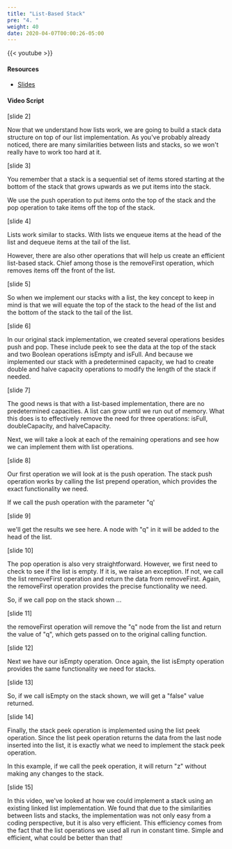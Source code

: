 ```yaml
---
title: "List-Based Stack"
pre: "4. "
weight: 40
date: 2020-04-07T00:00:26-05:00
---
```


{{< youtube  >}}

#### Resources

* [Slides](/3-cc310/09-lists/04-list-based-stack-slides.pptx)

#### Video Script

[slide 2]

Now that we understand how lists work, we are going to build a stack data
structure on top of our list implementation. As you've probably already noticed,
there are many similarities between lists and stacks, so we won't really have to
work too hard at it.

[slide 3]

You remember that a stack is a sequential set of items stored starting at the
bottom of the stack that grows upwards as we put items into the stack.

We use the push operation to put items onto the top of the stack and the pop
operation to take items off the top of the stack.

[slide 4]

Lists work similar to stacks. With lists we enqueue items at the head of the
list and dequeue items at the tail of the list.

However, there are also other operations that will help us create an efficient
list-based stack. Chief among those is the removeFirst operation, which removes
items off the front of the list.

[slide 5]

So when we implement our stacks with a list, the key concept to keep in mind is
that we will equate the top of the stack to the head of the list and the bottom
of the stack to the tail of the list.

[slide 6]

In our original stack implementation, we created several operations besides push
and pop. These include peek to see the data at the top of the stack and two
Boolean operations isEmpty and isFull. And because we implemented our stack with
a predetermined capacity, we had to create double and halve capacity operations
to modify the length of the stack if needed.

[slide 7]

The good news is that with a list-based implementation, there are no
predetermined capacities. A list can grow until we run out of memory. What this
does is to effectively remove the need for three operations: isFull,
doubleCapacity, and halveCapacity.

Next, we will take a look at each of the remaining operations and see how we can
implement them with list operations.

[slide 8]

Our first operation we will look at is the push operation. The stack push
operation works by calling the list prepend operation, which provides the exact
functionality we need.

If we call the push operation with the parameter "q'

[slide 9]

we'll get the results we see here. A node with "q" in it will be added to the
head of the list.

[slide 10]

The pop operation is also very straightforward. However, we first need to check
to see if the list is empty. If it is, we raise an exception. If not, we call
the list removeFirst operation and return the data from removeFirst. Again, the
removeFirst operation provides the precise functionality we need.

So, if we call pop on the stack shown …

[slide 11]

the removeFirst operation will remove the "q" node from the list and return the
value of "q", which gets passed on to the original calling function.

[slide 12]

Next we have our isEmpty operation. Once again, the list isEmpty operation
provides the same functionality we need for stacks.

[slide 13]

So, if we call isEmpty on the stack shown, we will get a "false" value returned.

[slide 14]

Finally, the stack peek operation is implemented using the list peek operation.
Since the list peek operation returns the data from the last node inserted into
the list, it is exactly what we need to implement the stack peek operation.

In this example, if we call the peek operation, it will return "z" without
making any changes to the stack.

[slide 15]

In this video, we've looked at how we could implement a stack using an existing
linked list implementation. We found that due to the similarities between lists
and stacks, the implementation was not only easy from a coding perspective, but
it is also very efficient. This efficiency comes from the fact that the list
operations we used all run in constant time. Simple and efficient, what could be
better than that!
